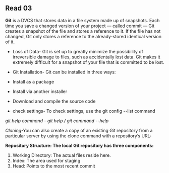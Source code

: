 ## Read 03 ##
**Git** is a DVCS that stores data in a file system made up of snapshots. Each time you save a changed version of your project — called commit — Git creates a snapshot of the file and stores a reference to it. If the file has not changed, Git only stores a reference to the already-stored identical version of it.

- Loss of Data- Git is set up to greatly minimize the possibility of irreversible damage to files, such as accidentally lost data. Git makes it extremely difficult for a snapshot of your file that is committed to be lost.

- Git Installation- Git can be installed in three ways:

- Install as a package
- Install via another installer
- Download and compile the source code
- check settings- To check settings, use the git config --list command

*git help command - git help / git command --help*

*Cloning*-You can also create a copy of an existing Git repository from a particular server by using the clone command with a repository’s URL:

**Repository Structure: The local Git repository has three components:**

1. Working Directory: The actual files reside here.
2. Index: The area used for staging
3. Head: Points to the most recent commit
